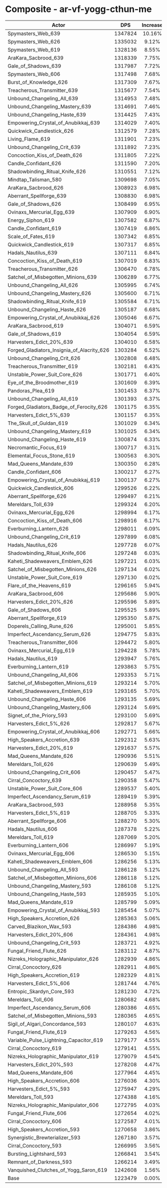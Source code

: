 # Composite - ar-vf-yogg-cthun-me
| Actor | DPS | Increase |
|---|:---:|:---:|
|Spymasters_Web_639|1347824|10.16%|
|Spymasters_Web_626|1335032|9.12%|
|Spymasters_Web_619|1328136|8.55%|
|AraKara_Sacbrood_639|1318339|7.75%|
|Gale_of_Shadows_639|1317987|7.72%|
|Spymasters_Web_606|1317498|7.68%|
|Burst_of_Knowledge_626|1317309|7.67%|
|Treacherous_Transmitter_639|1315677|7.54%|
|Unbound_Changeling_All_639|1314953|7.48%|
|Unbound_Changeling_Mastery_639|1314691|7.46%|
|Unbound_Changeling_Haste_639|1314425|7.43%|
|Empowering_Crystal_of_Anubikkaj_639|1314029|7.40%|
|Quickwick_Candlestick_626|1312579|7.28%|
|Living_Flame_619|1311901|7.23%|
|Unbound_Changeling_Crit_639|1311892|7.23%|
|Concoction_Kiss_of_Death_626|1311805|7.22%|
|Candle_Confidant_626|1311590|7.20%|
|Shadowbinding_Ritual_Knife_626|1310551|7.12%|
|Mindtap_Talisman_580|1309698|7.05%|
|AraKara_Sacbrood_626|1308923|6.98%|
|Aberrant_Spellforge_639|1308830|6.98%|
|Gale_of_Shadows_626|1308499|6.95%|
|Ovinaxs_Mercurial_Egg_639|1307909|6.90%|
|Energy_Siphon_619|1307582|6.87%|
|Candle_Confidant_619|1307419|6.86%|
|Scale_of_Fates_619|1307342|6.85%|
|Quickwick_Candlestick_619|1307317|6.85%|
|Hadals_Nautilus_639|1307111|6.84%|
|Concoction_Kiss_of_Death_619|1307019|6.83%|
|Treacherous_Transmitter_626|1306470|6.78%|
|Satchel_of_Misbegotten_Minions_639|1306289|6.77%|
|Unbound_Changeling_All_626|1305995|6.74%|
|Unbound_Changeling_Mastery_626|1305600|6.71%|
|Shadowbinding_Ritual_Knife_619|1305584|6.71%|
|Unbound_Changeling_Haste_626|1305187|6.68%|
|Empowering_Crystal_of_Anubikkaj_626|1305046|6.67%|
|AraKara_Sacbrood_619|1304071|6.59%|
|Gale_of_Shadows_619|1304054|6.59%|
|Harvesters_Edict_20%_639|1304010|6.58%|
|Forged_Gladiators_Insignia_of_Alacrity_626|1303284|6.52%|
|Unbound_Changeling_Crit_626|1302808|6.48%|
|Treacherous_Transmitter_619|1302181|6.43%|
|Unstable_Power_Suit_Core_626|1301771|6.40%|
|Eye_of_the_Broodmother_619|1301609|6.39%|
|Pandoras_Plea_619|1301453|6.37%|
|Unbound_Changeling_All_619|1301393|6.37%|
|Forged_Gladiators_Badge_of_Ferocity_626|1301175|6.35%|
|Harvesters_Edict_5%_639|1301157|6.35%|
|The_Skull_of_Guldan_619|1301029|6.34%|
|Unbound_Changeling_Mastery_619|1301025|6.34%|
|Unbound_Changeling_Haste_619|1300874|6.33%|
|Necromantic_Focus_619|1300717|6.31%|
|Elemental_Focus_Stone_619|1300563|6.30%|
|Mad_Queens_Mandate_639|1300350|6.28%|
|Candle_Confidant_606|1300217|6.27%|
|Empowering_Crystal_of_Anubikkaj_619|1300137|6.27%|
|Quickwick_Candlestick_606|1299526|6.22%|
|Aberrant_Spellforge_626|1299497|6.21%|
|Mereldars_Toll_639|1299324|6.20%|
|Ovinaxs_Mercurial_Egg_626|1298994|6.17%|
|Concoction_Kiss_of_Death_606|1298916|6.17%|
|Everburning_Lantern_626|1298011|6.09%|
|Unbound_Changeling_Crit_619|1297899|6.08%|
|Hadals_Nautilus_626|1297728|6.07%|
|Shadowbinding_Ritual_Knife_606|1297248|6.03%|
|Kaheti_Shadeweavers_Emblem_626|1297221|6.03%|
|Satchel_of_Misbegotten_Minions_626|1297134|6.02%|
|Unstable_Power_Suit_Core_619|1297130|6.02%|
|Flare_of_the_Heavens_619|1296165|5.94%|
|AraKara_Sacbrood_606|1295686|5.90%|
|Harvesters_Edict_20%_626|1295596|5.89%|
|Gale_of_Shadows_606|1295525|5.89%|
|Aberrant_Spellforge_619|1295350|5.87%|
|Doperels_Calling_Rune_626|1295001|5.85%|
|Imperfect_Ascendancy_Serum_626|1294775|5.83%|
|Treacherous_Transmitter_606|1294472|5.80%|
|Ovinaxs_Mercurial_Egg_619|1294228|5.78%|
|Hadals_Nautilus_619|1293947|5.76%|
|Everburning_Lantern_619|1293863|5.75%|
|Unbound_Changeling_All_606|1293353|5.71%|
|Satchel_of_Misbegotten_Minions_619|1293214|5.70%|
|Kaheti_Shadeweavers_Emblem_619|1293165|5.70%|
|Unbound_Changeling_Haste_606|1293135|5.69%|
|Unbound_Changeling_Mastery_606|1293124|5.69%|
|Signet_of_the_Priory_593|1293100|5.69%|
|Harvesters_Edict_5%_626|1292817|5.67%|
|Empowering_Crystal_of_Anubikkaj_606|1292771|5.66%|
|High_Speakers_Accretion_639|1292312|5.63%|
|Harvesters_Edict_20%_619|1291637|5.57%|
|Mad_Queens_Mandate_626|1290936|5.51%|
|Mereldars_Toll_626|1290639|5.49%|
|Unbound_Changeling_Crit_606|1290457|5.47%|
|Cirral_Concoctory_639|1290358|5.47%|
|Unstable_Power_Suit_Core_606|1289537|5.40%|
|Imperfect_Ascendancy_Serum_619|1289419|5.39%|
|AraKara_Sacbrood_593|1288958|5.35%|
|Harvesters_Edict_5%_619|1288705|5.33%|
|Aberrant_Spellforge_606|1288270|5.30%|
|Hadals_Nautilus_606|1287378|5.22%|
|Mereldars_Toll_619|1287069|5.20%|
|Everburning_Lantern_606|1286997|5.19%|
|Ovinaxs_Mercurial_Egg_606|1286530|5.15%|
|Kaheti_Shadeweavers_Emblem_606|1286256|5.13%|
|Unbound_Changeling_All_593|1286128|5.12%|
|Satchel_of_Misbegotten_Minions_606|1286118|5.12%|
|Unbound_Changeling_Mastery_593|1286108|5.12%|
|Unbound_Changeling_Haste_593|1285935|5.10%|
|Mad_Queens_Mandate_619|1285799|5.09%|
|Empowering_Crystal_of_Anubikkaj_593|1285454|5.07%|
|High_Speakers_Accretion_626|1285363|5.06%|
|Carved_Blazikon_Wax_593|1284386|4.98%|
|Harvesters_Edict_20%_606|1284361|4.98%|
|Unbound_Changeling_Crit_593|1283721|4.92%|
|Fungal_Friend_Flute_626|1283112|4.87%|
|Nizreks_Holographic_Manipulator_626|1282939|4.86%|
|Cirral_Concoctory_626|1282911|4.86%|
|High_Speakers_Accretion_619|1282329|4.81%|
|Harvesters_Edict_5%_606|1281744|4.76%|
|Entropic_Skardyn_Core_593|1281230|4.72%|
|Mereldars_Toll_606|1280682|4.68%|
|Imperfect_Ascendancy_Serum_606|1280386|4.65%|
|Satchel_of_Misbegotten_Minions_593|1280365|4.65%|
|Sigil_of_Algari_Concordance_593|1280107|4.63%|
|Fungal_Friend_Flute_619|1279263|4.56%|
|Variable_Pulse_Lightning_Capacitor_619|1279177|4.55%|
|Cirral_Concoctory_619|1279141|4.55%|
|Nizreks_Holographic_Manipulator_619|1279079|4.54%|
|Harvesters_Edict_20%_593|1278208|4.47%|
|Mad_Queens_Mandate_606|1277964|4.45%|
|High_Speakers_Accretion_606|1276036|4.30%|
|Harvesters_Edict_5%_593|1275947|4.29%|
|Mereldars_Toll_593|1274388|4.16%|
|Nizreks_Holographic_Manipulator_606|1272795|4.03%|
|Fungal_Friend_Flute_606|1272654|4.02%|
|Cirral_Concoctory_606|1272587|4.01%|
|High_Speakers_Accretion_593|1270658|3.86%|
|Synergistic_Brewterializer_593|1267180|3.57%|
|Cirral_Concoctory_593|1266995|3.56%|
|Bursting_Lightshard_593|1266841|3.54%|
|Remnant_of_Darkness_593|1266214|3.49%|
|Vanquished_Clutches_of_Yogg_Saron_619|1242608|1.56%|
|Base|1223479|0.00%|

